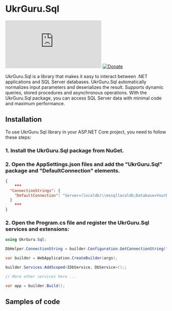 # UkrGuru.Sql
[![Nuget](https://img.shields.io/nuget/v/UkrGuru.Sql)](https://www.nuget.org/packages/UkrGuru.Sql/)
[![Donate](https://img.shields.io/badge/Donate-PayPal-yellow.svg)](https://www.paypal.com/donate/?hosted_button_id=BPUF3H86X96YN)

UkrGuru.Sql is a library that makes it easy to interact between .NET applications and SQL Server databases. UkrGuru.Sql automatically normalizes input parameters and deserializes the result. Supports dynamic queries, stored procedures and asynchronous operations. With the UkrGuru.Sql package, you can access SQL Server data with minimal code and maximum performance.

## Installation

To use UkrGuru Sql library in your ASP.NET Core project, you need to follow these steps:

### 1. Install the UkrGuru.Sql package from NuGet.

### 2. Open the AppSettings.json files and add the "UkrGuru.Sql" package and "DefaultConnection" elements.

```json
{
    ***
  "ConnectionStrings": {
    "DefaultConnection": "Server=(localdb)\\mssqllocaldb;Database=YourDbName;Trusted_Connection=True;"
  }
    ***
}
```

### 2. Open the Program.cs file and register the UkrGuru.Sql services and extensions:

```c#
using UkrGuru.Sql;

DbHelper.ConnectionString = builder.Configuration.GetConnectionString("DefaultConnection");

var builder = WebApplication.CreateBuilder(args);

builder.Services.AddScoped<IDbService, DbService>();;

// More other services here ... 

var app = builder.Build();
```

## Samples of code

```c#


```
